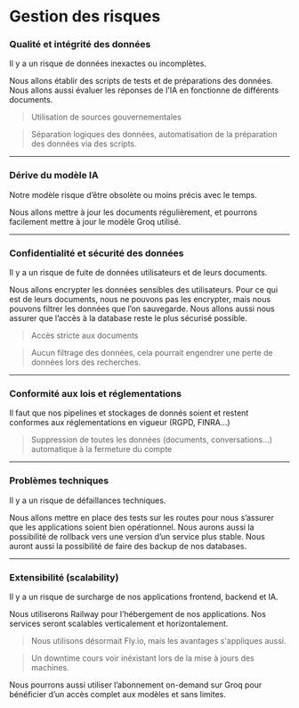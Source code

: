 # Gestion des risques

### **Qualité et intégrité des données**

Il y a un risque de données inexactes ou incomplètes.

Nous allons établir des scripts de tests et de préparations des données. Nous allons aussi évaluer les réponses de l'IA en fonctionne de différents documents.

> Utilisation de sources gouvernementales

> Séparation logiques des données, automatisation de la préparation des données via des scripts.

---

### **Dérive du modèle IA**

Notre modèle risque d’être obsolète ou moins précis avec le temps.

Nous allons mettre à jour les documents régulièrement, et pourrons facilement mettre à jour le modèle Groq utilisé.

---

### **Confidentialité et sécurité des données**

Il y a un risque de fuite de données utilisateurs et de leurs documents.

Nous allons encrypter les données sensibles des utilisateurs. Pour ce qui est de leurs documents, nous ne pouvons pas les encrypter, mais nous pouvons filtrer les données que l’on sauvegarde. Nous allons aussi nous assurer que l’accès à la database reste le plus sécurisé possible.

> Accès stricte aux documents

> Aucun filtrage des données, cela pourrait engendrer une perte de données lors des recherches.

---

### **Conformité aux lois et réglementations**

Il faut que nos pipelines et stockages de donnés soient et restent conformes aux réglementations en vigueur (RGPD, FINRA…)

> Suppression de toutes les données (documents, conversations...) automatique à la fermeture du compte

---

### **Problèmes techniques**

Il y a un risque de défaillances techniques.

Nous allons mettre en place des tests sur les routes pour nous s’assurer que les applications soient bien opérationnel. Nous aurons aussi la possibilité de rollback vers une version d’un service plus stable. Nous auront aussi la possibilité de faire des backup de nos databases.

---

### **Extensibilité (scalability)**

Il y a un risque de surcharge de nos applications frontend, backend et IA.

Nous utiliserons Railway pour l’hébergement de nos applications. Nos services seront scalables verticalement et horizontalement.

> Nous utilisons désormait Fly.io, mais les avantages s'appliques aussi.

> Un downtime cours voir inéxistant lors de la mise à jours des machines.

Nous pourrons aussi utiliser l’abonnement on-demand sur Groq pour bénéficier d’un accès complet aux modèles et sans limites.
